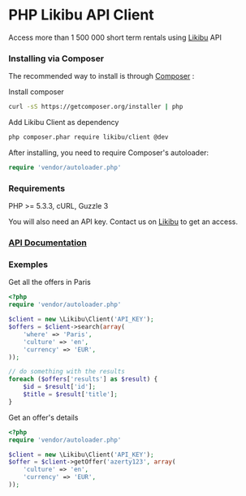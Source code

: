 PHP Likibu API Client
=============================

Access more than 1 500 000 short term rentals using [Likibu](http://www.likibu.com) API


### Installing via Composer

The recommended way to install is through [Composer](http://getcomposer.org) :

Install composer
```bash
curl -sS https://getcomposer.org/installer | php
```

Add Likibu Client as dependency
```bash
php composer.phar require likibu/client @dev
```

After installing, you need to require Composer's autoloader:

```php
require 'vendor/autoloader.php'
```

### Requirements

PHP >= 5.3.3, cURL, Guzzle 3

You will also need an API key. Contact us on [Likibu](http://www.likibu.com) to get an access.

### [API Documentation](http://api.likibu.com/doc/)

### Exemples

Get all the offers in Paris

```php
<?php
require 'vendor/autoloader.php'

$client = new \Likibu\Client('API_KEY');
$offers = $client->search(array(
    'where' => 'Paris',
    'culture' => 'en',
    'currency' => 'EUR',
));

// do something with the results
foreach ($offers['results'] as $result) {
    $id = $result['id'];
    $title = $result['title'];
}
```

Get an offer's details

```php
<?php
require 'vendor/autoloader.php'

$client = new \Likibu\Client('API_KEY');
$offer = $client->getOffer('azerty123', array(
    'culture' => 'en',
    'currency' => 'EUR',
));
```
